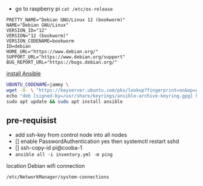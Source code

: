 - go to raspberry pi
  `cat /etc/os-release`

```
PRETTY_NAME="Debian GNU/Linux 12 (bookworm)"
NAME="Debian GNU/Linux"
VERSION_ID="12"
VERSION="12 (bookworm)"
VERSION_CODENAME=bookworm
ID=debian
HOME_URL="https://www.debian.org/"
SUPPORT_URL="https://www.debian.org/support"
BUG_REPORT_URL="https://bugs.debian.org/"
```

[install Ansible](https://docs.ansible.com/ansible/latest/installation_guide/installation_distros.html#installing-ansible-on-debian)

```bash
UBUNTU_CODENAME=jammy \
wget -O- \ "https://keyserver.ubuntu.com/pks/lookup?fingerprint=on&op=get&search=0x6125E2A8C77F2818FB7BD15B93C4A3FD7BB9C367" | sudo gpg --dearmour -o /usr/share/keyrings/ansible-archive-keyring.gpg \
echo "deb [signed-by=/usr/share/keyrings/ansible-archive-keyring.gpg] http://ppa.launchpad.net/ansible/ansible/ubuntu $UBUNTU_CODENAME main" | sudo tee /etc/apt/sources.list.d/ansible.list \
sudo apt update && sudo apt install ansible
```

## pre-requisist

- add ssh-key from control node into all nodes
- [] enable PasswordAuthentication yes then systemctl restart sshd
- [] ssh-copy-id pi@cooba-1
- `ansible all -i inventory.yml -m ping`


location Debian wifi connection
```sh
/etc/NetworkManager/system-connections
```